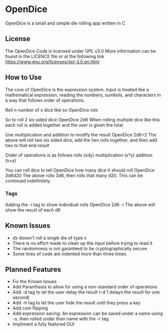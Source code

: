 # OpenDice
OpenDice is a small and simple die rolling app written in C

## License
The OpenDice Code is licensed under GPL v3.0
More information can be found in the LICENCE file or at the following link
https://www.gnu.org/licenses/gpl-3.0.en.html

## How to Use
The core of OpenDice is the expression system.
Input is treated like a mathematical expression, reading the numbers, sumbols, and characters in a way that follows order of operations.

Roll n number of x dice like so
OpenDice ndx

So to roll 2 six sided dice
OpenDice 2d6
When rolling multiple dice like this each roll is added together and the user is given the total

Use multiplication and addition to modify the result
OpenDice 2d6+2
The above will roll two six sided dice, add the two rolls together, and then add two to that end result

Order of operations is as follows
rolls (xdy)
multiplication (x\*y)
addition (x+y)

You can roll dice to tell OpenDice how many dice it should roll
OpenDice 3d6d20
The above rolls 3d6, then rolls that many d20. This can be continued indefinitely.

### Tags
Adding the -i tag to show individual rolls
OpenDice 2d6 -i
The above will show the result of each d6

## Known Issues
* dx doesn't roll a single die of type x
* There is no effort made to clean up the input before trying to read it
* The randomness is not garanteed to be cryptographically secure
* Some lines of code are indented more than three times

## Planned Features
* Fix the Known Issues
* Add Paranthasis to allow for using a non-standard order of operations
* Add -d tag to let the user delay the result (-d 1 delays the result for one second)
* Add -h tag to let the user hide the result until they press a key
* Add coin flipping
* Add expression saving. An expression can be saved under a name using -s, then rolled under than name with the -r tag
* Impliment a fully featured GUI
